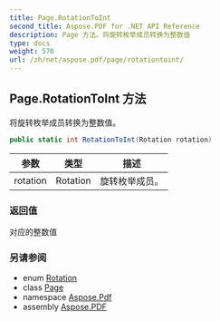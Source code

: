 ```yaml
---
title: Page.RotationToInt
second_title: Aspose.PDF for .NET API Reference
description: Page 方法。将旋转枚举成员转换为整数值
type: docs
weight: 570
url: /zh/net/aspose.pdf/page/rotationtoint/
---
```

## Page.RotationToInt 方法

将旋转枚举成员转换为整数值。

```csharp
public static int RotationToInt(Rotation rotation)
```

| 参数 | 类型 | 描述 |
| --- | --- | --- |
| rotation | Rotation | 旋转枚举成员。 |

### 返回值

对应的整数值

### 另请参阅

* enum [Rotation](../../rotation/)
* class [Page](../)
* namespace [Aspose.Pdf](../../../aspose.pdf/)
* assembly [Aspose.PDF](../../../)